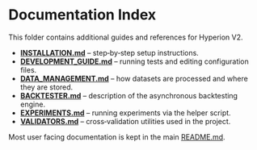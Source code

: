 # Documentation Index

This folder contains additional guides and references for Hyperion V2.

- **[INSTALLATION.md](INSTALLATION.md)** – step‑by‑step setup instructions.
- **[DEVELOPMENT_GUIDE.md](DEVELOPMENT_GUIDE.md)** – running tests and editing configuration files.
- **[DATA_MANAGEMENT.md](DATA_MANAGEMENT.md)** – how datasets are processed and where they are stored.
- **[BACKTESTER.md](BACKTESTER.md)** – description of the asynchronous backtesting engine.
- **[EXPERIMENTS.md](EXPERIMENTS.md)** – running experiments via the helper script.
- **[VALIDATORS.md](VALIDATORS.md)** – cross‑validation utilities used in the project.

Most user facing documentation is kept in the main [README.md](../README.md).
